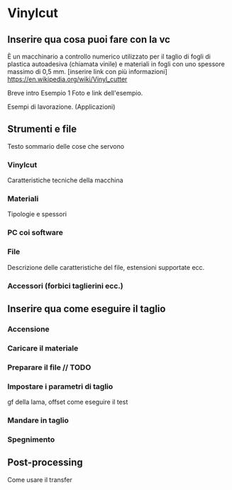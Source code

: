 # Vinylcut

## Inserire qua cosa puoi fare con la vc
È un macchinario a controllo numerico utilizzato per il taglio di fogli di plastica autoadesiva (chiamata vinile) e materiali in fogli con uno spessore massimo di 0,5 mm. 
[inserire link con più informazioni] https://en.wikipedia.org/wiki/Vinyl_cutter

Breve intro
Esempio 1
Foto e link dell'esempio.


Esempi di lavorazione. (Applicazioni)

## Strumenti e file 
Testo sommario delle cose che servono
### Vinylcut
Caratteristiche tecniche della macchina

### Materiali
Tipologie e spessori

### PC coi software

### File 
Descrizione delle caratteristiche del file, estensioni supportate ecc.

### Accessori (forbici taglierini ecc.)

## Inserire qua come eseguire il taglio

### Accensione

### Caricare il materiale 

### Preparare il file // TODO


### Impostare i parametri di taglio
gf della lama, offset
come eseguire il test

### Mandare in taglio

### Spegnimento 

## Post-processing
Come usare il transfer
